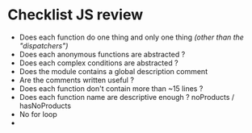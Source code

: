 # Checklist JS review

- Does each function do one thing and only one thing _(other than the "dispatchers")_
- Does each anonymous functions are abstracted ?
- Does each complex conditions are abstracted ?
- Does the module contains a global description comment 
- Are the comments written useful ? 
- Does each function don't contain more than ~15 lines ?
- Does each function name are descriptive enough ?
    noProducts / hasNoProducts
- No for loop
- 